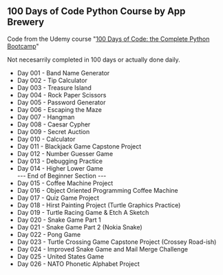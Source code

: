 ## 100 Days of Code Python Course by App Brewery

Code from the Udemy course "[100 Days of Code: the Complete Python Bootcamp](https://www.udemy.com/course/100-days-of-code/)"

Not necesarrily completed in 100 days or actually done daily.

* Day 001 - Band Name Generator
* Day 002 - Tip Calculator
* Day 003 - Treasure Island
* Day 004 - Rock Paper Scissors
* Day 005 - Password Generator
* Day 006 - Escaping the Maze
* Day 007 - Hangman
* Day 008 - Caesar Cypher
* Day 009 - Secret Auction
* Day 010 - Calculator
* Day 011 - Blackjack Game Capstone Project
* Day 012 - Number Guesser Game
* Day 013 - Debugging Practice
* Day 014 - Higher Lower Game  
--- End of Beginner Section ---  
* Day 015 - Coffee Machine Project
* Day 016 - Object Oriented Programming Coffee Machine
* Day 017 - Quiz Game Project
* Day 018 - Hirst Painting Project (Turtle Graphics Practice)
* Day 019 - Turtle Racing Game & Etch A Sketch
* Day 020 - Snake Game Part 1
* Day 021 - Snake Game Part 2 (Nokia Snake)
* Day 022 - Pong Game
* Day 023 - Turtle Crossing Game Capstone Project (Crossey Road-ish)
* Day 024 - Improved Snake Game and Mail Merge Challenge
* Day 025 - United States Game
* Day 026 - NATO Phonetic Alphabet Project
